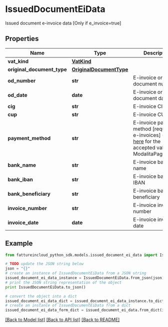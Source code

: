# IssuedDocumentEiData

Issued document e-invoice data [Only if e_invoice=true]

## Properties
Name | Type | Description | Notes
------------ | ------------- | ------------- | -------------
**vat_kind** | [**VatKind**](VatKind.md) |  | [optional] 
**original_document_type** | [**OriginalDocumentType**](OriginalDocumentType.md) |  | [optional] 
**od_number** | **str** | E-invoice original document number | [optional] 
**od_date** | **date** | E-invoice original document date | [optional] 
**cig** | **str** | E-invoice CIG | [optional] 
**cup** | **str** | E-invoice CUP | [optional] 
**payment_method** | **str** | E-invoice payment method [required for e-invoices] (see [here](https://www.fatturapa.gov.it/export/documenti/fatturapa/v1.2.2/Rappresentazione_Tabellare_FattOrdinaria_V1.2.2.pdf) for the accepted values of ModalitaPagamento) | [optional] 
**bank_name** | **str** | E-invoice bank name | [optional] 
**bank_iban** | **str** | E-invoice bank IBAN | [optional] 
**bank_beneficiary** | **str** | E-invoice bank beneficiary | [optional] 
**invoice_number** | **str** | E-invoice invoice number | [optional] 
**invoice_date** | **date** | E-invoice invoice date | [optional] 

## Example

```python
from fattureincloud_python_sdk.models.issued_document_ei_data import IssuedDocumentEiData

# TODO update the JSON string below
json = "{}"
# create an instance of IssuedDocumentEiData from a JSON string
issued_document_ei_data_instance = IssuedDocumentEiData.from_json(json)
# print the JSON string representation of the object
print IssuedDocumentEiData.to_json()

# convert the object into a dict
issued_document_ei_data_dict = issued_document_ei_data_instance.to_dict()
# create an instance of IssuedDocumentEiData from a dict
issued_document_ei_data_form_dict = issued_document_ei_data.from_dict(issued_document_ei_data_dict)
```
[[Back to Model list]](../README.md#documentation-for-models) [[Back to API list]](../README.md#documentation-for-api-endpoints) [[Back to README]](../README.md)



